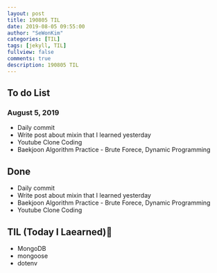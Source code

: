 ```yaml
---
layout: post
title: 190805 TIL
date: 2019-08-05 09:55:00
author: "SeWonKim"
categories: [TIL]
tags: [jekyll, TIL]
fullview: false
comments: true
description: 190805 TIL
---
```



## To do List 
### August 5, 2019
* Daily commit
* Write post about mixin that I learned yesterday
* Youtube Clone Coding
* Baekjoon Algorithm Practice - Brute Forece, Dynamic Programming


## Done 
* Daily commit
* Write post about mixin that I learned yesterday
* Baekjoon Algorithm Practice - Brute Forece, Dynamic Programming
* Youtube Clone Coding


## TIL (Today I Laearned)🤔
* MongoDB
* mongoose
* dotenv